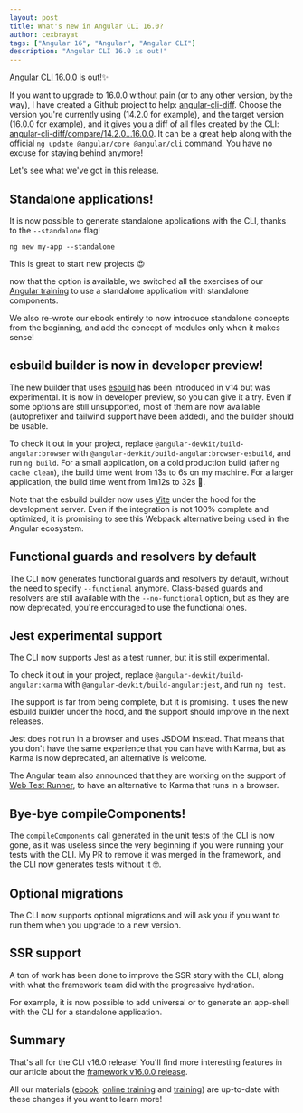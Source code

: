 ```yaml
---
layout: post
title: What's new in Angular CLI 16.0?
author: cexbrayat
tags: ["Angular 16", "Angular", "Angular CLI"]
description: "Angular CLI 16.0 is out!"
---
```


[Angular CLI 16.0.0](https://github.com/angular/angular-cli/releases/tag/16.0.0) is out!✨

If you want to upgrade to 16.0.0 without pain (or to any other version, by the way), I have created a Github project to help: [angular-cli-diff](https://github.com/cexbrayat/angular-cli-diff). Choose the version you're currently using (14.2.0 for example), and the target version (16.0.0 for example), and it gives you a diff of all files created by the CLI: [angular-cli-diff/compare/14.2.0...16.0.0](https://github.com/cexbrayat/angular-cli-diff/compare/14.2.0...16.0.0).
It can be a great help along with the official `ng update @angular/core @angular/cli` command.
You have no excuse for staying behind anymore!

Let's see what we've got in this release.

## Standalone applications!

It is now possible to generate standalone applications with the CLI,
thanks to the `--standalone` flag!

    ng new my-app --standalone

This is great to start new projects 😍

now that the option is available, we switched all the exercises of our 
[Angular training](https://angular-exercises.ninja-squad.com/) to use a standalone application
with standalone components.

We also re-wrote our ebook entirely to now introduce standalone concepts from the beginning,
and add the concept of modules only when it makes sense!

## esbuild builder is now in developer preview!

The new builder that uses [esbuild](https://esbuild.github.io/)
has been introduced in v14 but was experimental.
It is now in developer preview, so you can give it a try.
Even if some options are still unsupported,
most of them are now available (autoprefixer and tailwind support have been added),
and the builder should be usable.

To check it out in your project,
replace `@angular-devkit/build-angular:browser` 
with `@angular-devkit/build-angular:browser-esbuild`,
and run `ng build`.
For a small application, on a cold production build (after `ng cache clean`), the build time went from 13s to 6s on my machine.
For a larger application, the build time went from 1m12s to 32s 🤯.

Note that the esbuild builder now uses [Vite](https://vitejs.dev/) under the hood for the development server. Even if the integration is not 100% complete and optimized,
it is promising to see this Webpack alternative being used in the Angular ecosystem.

## Functional guards and resolvers by default

The CLI now generates functional guards and resolvers by default,
without the need to specify `--functional` anymore.
Class-based guards and resolvers are still available with the `--no-functional` option,
but as they are now deprecated, you're encouraged to use the functional ones.

## Jest experimental support

The CLI now supports Jest as a test runner, but it is still experimental.

To check it out in your project,
replace `@angular-devkit/build-angular:karma` 
with `@angular-devkit/build-angular:jest`,
and run `ng test`.

The support is far from being complete, but it is promising.
It uses the new esbuild builder under the hood,
and the support should improve in the next releases.

Jest does not run in a browser and uses JSDOM instead.
That means that you don't have the same experience that you can have with Karma,
but as Karma is now deprecated, an alternative is welcome.

The Angular team also announced that they are working on the support of
[Web Test Runner](https://modern-web.dev/docs/test-runner/overview/),
to have an alternative to Karma that runs in a browser.

## Bye-bye compileComponents!

The `compileComponents` call generated in the unit tests of the CLI is now gone,
as it was useless since the very beginning if you were running your tests with the CLI.
My PR to remove it was merged in the framework, and the CLI now generates tests without it 🤓.

## Optional migrations

The CLI now supports optional migrations and will ask you if you want to run them when you upgrade to a new version.

## SSR support

A ton of work has been done to improve the SSR story with the CLI,
along with what the framework team did with the progressive hydration.

For example, it is now possible to add universal or to generate an app-shell with the CLI for a standalone application.


## Summary

That's all for the CLI v16.0 release!
You'll find more interesting features in our article about the
[framework v16.0.0 release](/2023/05/03/what-is-new-angular-16.0).

All our materials ([ebook](https://books.ninja-squad.com/angular), [online training](https://angular-exercises.ninja-squad.com/) and [training](https://ninja-squad.com/training/angular)) are up-to-date with these changes if you want to learn more!

